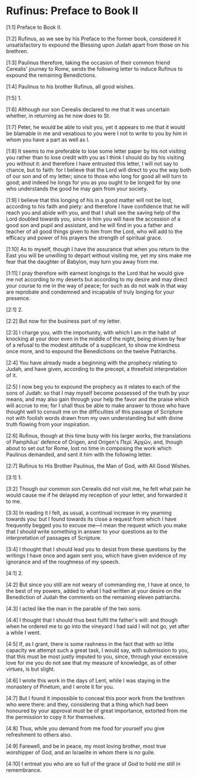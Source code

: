 # Rufinus: Preface to Book II

[1:1] Preface to Book II.

[1:2] Rufinus, as we see by his Preface to the former book, considered it unsatisfactory to expound the Blessing upon Judah apart from those on his brethren.

[1:3] Paulinus therefore, taking the occasion of their common friend Cerealis' journey to Rome, sends the following letter to induce Rufinus to expound the remaining Benedictions.

[1:4] Paulinus to his brother Rufinus, all good wishes.

[1:5] 1.

[1:6] Although our son Cerealis declared to me that it was uncertain whether, in returning as he now does to St.

[1:7] Peter, he would be able to visit you, yet it appears to me that it would be blamable in me and vexatious to you were I not to write to you by him in whom you have a part as well as I.

[1:8] It seems to me preferable to lose some letter paper by his not visiting you rather than to lose credit with you as I think I should do by his visiting you without it: and therefore I have entrusted this letter, I will not say to chance, but to faith: for I believe that the Lord will direct to you the way both of our son and of my letter; since to those who long for good all will turn to good; and indeed he longs for you as you ought to be longed for by one who understands the good he may gain from your society.

[1:9] I believe that this longing of his in a good matter will not be lost, according to his faith and piety: and therefore I have confidence that he will reach you and abide with you, and that I shall see the saving help of the Lord doubled towards you, since in him you will have the accession of a good son and pupil and assistant, and he will find in you a father and teacher of all good things given to him from the Lord, who will add to the efficacy and power of his prayers the strength of spiritual grace.

[1:10] As to myself, though I have the assurance that when you return to the East you will be unwilling to depart without visiting me, yet my sins make me fear that the daughter of Babylon, may turn you away from me.

[1:11] I pray therefore with earnest longings to the Lord that he would give me not according to my deserts but according to my desire and may direct your course to me in the way of peace; for such as do not walk in that way are reprobate and condemned and incapable of truly longing for your presence.

[2:1] 2.

[2:2] But now for the business part of my letter.

[2:3] I charge you, with the importunity, with which I am in the habit of knocking at your door even in the middle of the night, being driven by fear of a refusal to the modest attitude of a supplicant, to show me kindness once more, and to expound the Benedictions on the twelve Patriarchs.

[2:4] You have already made a beginning with the prophecy relating to Judah, and have given, according to the precept, a threefold interpretation of it.

[2:5] I now beg you to expound the prophecy as it relates to each of the sons of Judah: so that I may myself become possessed of the truth by your means, and may also gain through your help the favor and the praise which will accrue to me; for I shall thus be able to make answer to those who have thought well to consult me on the difficulties of this passage of Scripture not with foolish words drawn from my own understanding but with divine truth flowing from your inspiration.

[2:6] Rufinus, though at this time busy with his larger works, the translations of Pamphilus' defence of Origen, and Origen's Περὶ ᾽Αρχῶν, and, though about to set out for Rome, lost no time in composing the work which Paulinus demanded, and sent it him with the following letter.

[2:7] Rufinus to His Brother Paulinus, the Man of God, with All Good Wishes.

[3:1] 1.

[3:2] Though our common son Cerealis did not visit me, he felt what pain he would cause me if he delayed my reception of your letter, and forwarded it to me.

[3:3] In reading it I felt, as usual, a continual increase in my yearning towards you: but I found towards its close a request from which I have frequently begged you to excuse me—I mean the request which you make that I should write something in answer to your questions as to the interpretation of passages of Scripture.

[3:4] I thought that I should lead you to desist from these questions by the writings I have once and again sent you, which have given evidence of my ignorance and of the roughness of my speech.

[4:1] 2.

[4:2] But since you still are not weary of commanding me, I have at once, to the best of my powers, added to what I had written at your desire on the Benediction of Judah the comments on the remaining eleven patriarchs.

[4:3] I acted like the man in the parable of the two sons.

[4:4] I thought that I should thus best fulfil the father's will: and though when he ordered me to go into the vineyard I had said I will not go, yet after a while I went.

[4:5] If, as I grant, there is some rashness in the fact that with so little capacity we attempt such a great task, I would say, with submission to you, that this must be most justly imputed to you, since, through your excessive love for me you do not see that my measure of knowledge, as of other virtues, is but slight.

[4:6] I wrote this work in the days of Lent, while I was staying in the monastery of Pinetum, and I wrote it for you.

[4:7] But I found it impossible to conceal this poor work from the brethren who were there: and they, considering that a thing which had been honoured by your approval must be of great importance, extorted from me the permission to copy it for themselves.

[4:8] Thus, while you demand from me food for yourself you give refreshment to others also.

[4:9] Farewell, and be in peace, my most loving brother, most true worshipper of God, and an Israelite in whom there is no guile.

[4:10] I entreat you who are so full of the grace of God to hold me still in remembrance.

